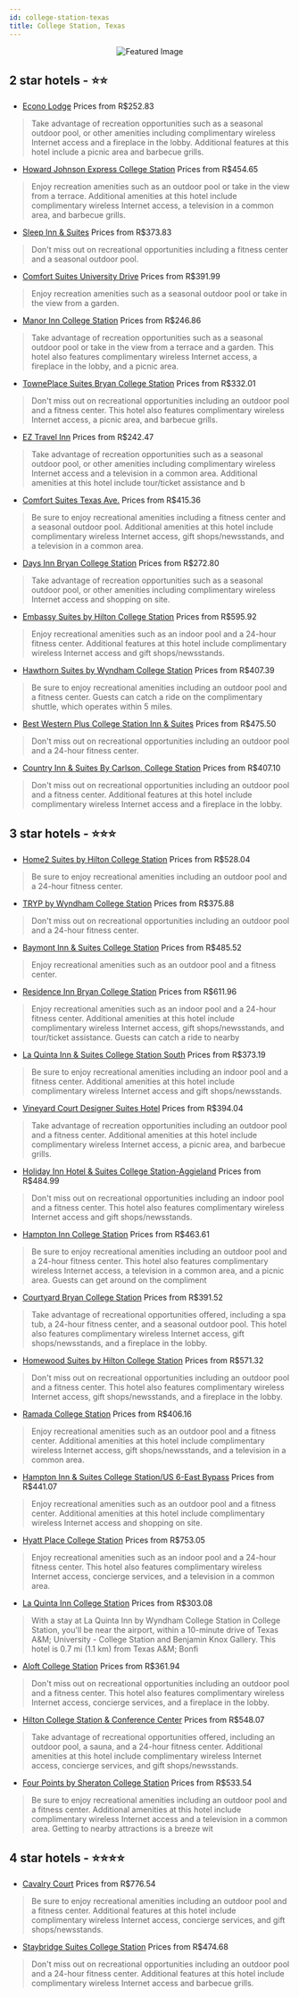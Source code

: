 ```yaml
---
id: college-station-texas
title: College Station, Texas
---
```


<center><img src="https://i.travelapi.com/hotels/1000000/10000/600/598/453e9a46_z.jpg" alt="Featured Image" /></center>


##  2 star hotels - ⭐️⭐️

-    [Econo Lodge](https://us.hurb.com/hotels/college-station/econo-lodge-JNP-JP055209?cmp=18055) Prices from R$252.83
   > Take advantage of recreation opportunities such as a seasonal outdoor pool, or other amenities including complimentary wireless Internet access and a fireplace in the lobby. Additional features at this hotel include a picnic area and barbecue grills.
-    [Howard Johnson Express College Station](https://us.hurb.com/hotels/college-station/howard-johnson-express-college-station-JNP-JP782003?cmp=18055) Prices from R$454.65
   > Enjoy recreation amenities such as an outdoor pool or take in the view from a terrace. Additional amenities at this hotel include complimentary wireless Internet access, a television in a common area, and barbecue grills.
-    [Sleep Inn & Suites](https://us.hurb.com/hotels/college-station/sleep-inn-suites-JNP-JP00416L?cmp=18055) Prices from R$373.83
   > Don't miss out on recreational opportunities including a fitness center and a seasonal outdoor pool.
-    [Comfort Suites University Drive](https://us.hurb.com/hotels/college-station/comfort-suites-university-drive-JNP-JP015836?cmp=18055) Prices from R$391.99
   > Enjoy recreation amenities such as a seasonal outdoor pool or take in the view from a garden.
-    [Manor Inn College Station](https://us.hurb.com/hotels/college-station/manor-inn-college-station-JNP-JP233097?cmp=18055) Prices from R$246.86
   > Take advantage of recreation opportunities such as a seasonal outdoor pool or take in the view from a terrace and a garden. This hotel also features complimentary wireless Internet access, a fireplace in the lobby, and a picnic area.
-    [TownePlace Suites Bryan College Station](https://us.hurb.com/hotels/college-station/towneplace-suites-bryan-college-station-JNP-JP789163?cmp=18055) Prices from R$332.01
   > Don't miss out on recreational opportunities including an outdoor pool and a fitness center. This hotel also features complimentary wireless Internet access, a picnic area, and barbecue grills.
-    [EZ Travel Inn](https://us.hurb.com/hotels/college-station/ez-travel-inn-JNP-JP788084?cmp=18055) Prices from R$242.47
   > Take advantage of recreation opportunities such as a seasonal outdoor pool, or other amenities including complimentary wireless Internet access and a television in a common area. Additional amenities at this hotel include tour/ticket assistance and b
-    [Comfort Suites Texas Ave.](https://us.hurb.com/hotels/college-station/comfort-suites-texas-ave-JNP-JP091481?cmp=18055) Prices from R$415.36
   > Be sure to enjoy recreational amenities including a fitness center and a seasonal outdoor pool. Additional amenities at this hotel include complimentary wireless Internet access, gift shops/newsstands, and a television in a common area.
-    [Days Inn Bryan College Station](https://us.hurb.com/hotels/college-station/days-inn-bryan-college-station-JNP-JP782096?cmp=18055) Prices from R$272.80
   > Take advantage of recreation opportunities such as a seasonal outdoor pool, or other amenities including complimentary wireless Internet access and shopping on site.
-    [Embassy Suites by Hilton College Station](https://us.hurb.com/hotels/college-station/embassy-suites-by-hilton-college-station-JNP-JP02740P?cmp=18055) Prices from R$595.92
   > Enjoy recreational amenities such as an indoor pool and a 24-hour fitness center. Additional features at this hotel include complimentary wireless Internet access and gift shops/newsstands.
-    [Hawthorn Suites by Wyndham College Station](https://us.hurb.com/hotels/college-station/hawthorn-suites-by-wyndham-college-station-JNP-JP765763?cmp=18055) Prices from R$407.39
   > Be sure to enjoy recreational amenities including an outdoor pool and a fitness center. Guests can catch a ride on the complimentary shuttle, which operates within 5 miles.
-    [Best Western Plus College Station Inn & Suites](https://us.hurb.com/hotels/college-station/best-western-plus-college-station-inn-suites-JNP-JP130758?cmp=18055) Prices from R$475.50
   > Don't miss out on recreational opportunities including an outdoor pool and a 24-hour fitness center.
-    [Country Inn & Suites By Carlson, College Station](https://us.hurb.com/hotels/college-station/country-inn-suites-by-carlson-college-station-JNP-JP645524?cmp=18055) Prices from R$407.10
   > Don't miss out on recreational opportunities including an outdoor pool and a fitness center. Additional features at this hotel include complimentary wireless Internet access and a fireplace in the lobby.

##  3 star hotels - ⭐️⭐️⭐️

-    [Home2 Suites by Hilton College Station](https://us.hurb.com/hotels/college-station/home2-suites-by-hilton-college-station-JNP-JP998317?cmp=18055) Prices from R$528.04
   > Be sure to enjoy recreational amenities including an outdoor pool and a 24-hour fitness center.
-    [TRYP by Wyndham College Station](https://us.hurb.com/hotels/college-station/tryp-by-wyndham-college-station-JNP-JP01038J?cmp=18055) Prices from R$375.88
   > Don't miss out on recreational opportunities including an outdoor pool and a 24-hour fitness center.
-    [Baymont Inn & Suites College Station](https://us.hurb.com/hotels/college-station/baymont-inn-suites-college-station-JNP-JP857941?cmp=18055) Prices from R$485.52
   > Enjoy recreational amenities such as an outdoor pool and a fitness center.
-    [Residence Inn Bryan College Station](https://us.hurb.com/hotels/college-station/residence-inn-bryan-college-station-JNP-JP069146?cmp=18055) Prices from R$611.96
   > Enjoy recreational amenities such as an indoor pool and a 24-hour fitness center. Additional amenities at this hotel include complimentary wireless Internet access, gift shops/newsstands, and tour/ticket assistance. Guests can catch a ride to nearby 
-    [La Quinta Inn & Suites College Station South](https://us.hurb.com/hotels/college-station/la-quinta-inn-suites-college-station-south-JNP-JP263346?cmp=18055) Prices from R$373.19
   > Be sure to enjoy recreational amenities including an indoor pool and a fitness center. Additional amenities at this hotel include complimentary wireless Internet access and gift shops/newsstands.
-    [Vineyard Court Designer Suites Hotel](https://us.hurb.com/hotels/college-station/vineyard-court-designer-suites-hotel-JNP-JP781311?cmp=18055) Prices from R$394.04
   > Take advantage of recreation opportunities including an outdoor pool and a fitness center. Additional amenities at this hotel include complimentary wireless Internet access, a picnic area, and barbecue grills.
-    [Holiday Inn Hotel & Suites College Station-Aggieland](https://us.hurb.com/hotels/college-station/holiday-inn-hotel-suites-college-station-aggieland-JNP-JP799555?cmp=18055) Prices from R$484.99
   > Don't miss out on recreational opportunities including an indoor pool and a fitness center. This hotel also features complimentary wireless Internet access and gift shops/newsstands.
-    [Hampton Inn College Station](https://us.hurb.com/hotels/college-station/hampton-inn-college-station-JNP-JP015838?cmp=18055) Prices from R$463.61
   > Be sure to enjoy recreational amenities including an outdoor pool and a 24-hour fitness center. This hotel also features complimentary wireless Internet access, a television in a common area, and a picnic area. Guests can get around on the compliment
-    [Courtyard Bryan College Station](https://us.hurb.com/hotels/college-station/courtyard-bryan-college-station-JNP-JP775328?cmp=18055) Prices from R$391.52
   > Take advantage of recreational opportunities offered, including a spa tub, a 24-hour fitness center, and a seasonal outdoor pool. This hotel also features complimentary wireless Internet access, gift shops/newsstands, and a fireplace in the lobby.
-    [Homewood Suites by Hilton College Station](https://us.hurb.com/hotels/college-station/homewood-suites-by-hilton-college-station-JNP-JP015841?cmp=18055) Prices from R$571.32
   > Don't miss out on recreational opportunities including an outdoor pool and a fitness center. This hotel also features complimentary wireless Internet access, gift shops/newsstands, and a fireplace in the lobby.
-    [Ramada College Station](https://us.hurb.com/hotels/college-station/ramada-college-station-JNP-JP779916?cmp=18055) Prices from R$406.16
   > Enjoy recreational amenities such as an outdoor pool and a fitness center. Additional amenities at this hotel include complimentary wireless Internet access, gift shops/newsstands, and a television in a common area.
-    [Hampton Inn & Suites College Station/US 6-East Bypass](https://us.hurb.com/hotels/college-station/hampton-inn-suites-college-station-us-6-east-bypass-JNP-JP146073?cmp=18055) Prices from R$441.07
   > Enjoy recreational amenities such as an outdoor pool and a fitness center. Additional amenities at this hotel include complimentary wireless Internet access and shopping on site.
-    [Hyatt Place College Station](https://us.hurb.com/hotels/college-station/hyatt-place-college-station-JNP-JP274214?cmp=18055) Prices from R$753.05
   > Enjoy recreational amenities such as an indoor pool and a 24-hour fitness center. This hotel also features complimentary wireless Internet access, concierge services, and a television in a common area.
-    [La Quinta Inn College Station](https://us.hurb.com/hotels/college-station/la-quinta-inn-college-station-JNP-JP793052?cmp=18055) Prices from R$303.08
   > With a stay at La Quinta Inn by Wyndham College Station in College Station, you'll be near the airport, within a 10-minute drive of Texas A&M; University - College Station and Benjamin Knox Gallery. This hotel is 0.7 mi (1.1 km) from Texas A&M; Bonfi
-    [Aloft College Station](https://us.hurb.com/hotels/college-station/aloft-college-station-JNP-JP030433?cmp=18055) Prices from R$361.94
   > Don't miss out on recreational opportunities including an outdoor pool and a fitness center. This hotel also features complimentary wireless Internet access, concierge services, and a fireplace in the lobby.
-    [Hilton College Station & Conference Center](https://us.hurb.com/hotels/college-station/hilton-college-station-conference-center-JNP-JP015840?cmp=18055) Prices from R$548.07
   > Take advantage of recreational opportunities offered, including an outdoor pool, a sauna, and a 24-hour fitness center. Additional amenities at this hotel include complimentary wireless Internet access, concierge services, and gift shops/newsstands. 
-    [Four Points by Sheraton College Station](https://us.hurb.com/hotels/college-station/four-points-by-sheraton-college-station-JNP-JP747518?cmp=18055) Prices from R$533.54
   > Be sure to enjoy recreational amenities including an outdoor pool and a fitness center. Additional amenities at this hotel include complimentary wireless Internet access and a television in a common area. Getting to nearby attractions is a breeze wit

##  4 star hotels - ⭐️⭐️⭐️⭐️

-    [Cavalry Court](https://us.hurb.com/hotels/college-station/cavalry-court-JNP-JP02133P?cmp=18055) Prices from R$776.54
   > Be sure to enjoy recreational amenities including an outdoor pool and a fitness center. Additional features at this hotel include complimentary wireless Internet access, concierge services, and gift shops/newsstands.
-    [Staybridge Suites College Station](https://us.hurb.com/hotels/college-station/staybridge-suites-college-station-JNP-JP992505?cmp=18055) Prices from R$474.68
   > Don't miss out on recreational opportunities including an outdoor pool and a 24-hour fitness center. Additional features at this hotel include complimentary wireless Internet access and barbecue grills.
